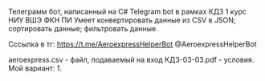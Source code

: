 Телеграмм бот, написанный на C# Telegram bot в рамках КДЗ 1 курс НИУ ВШЭ ФКН ПИ
Умеет конвертировать данные из CSV в JSON; сортировать данные; фильтровать данные.

Сссылка в тг: https://t.me/AeroexpressHelperBot @AeroexpressHelperBot

aeroexpress.csv - файл, подаваемый на вход
КДЗ-03-03.pdf - условия. Мой вариант: 1.
